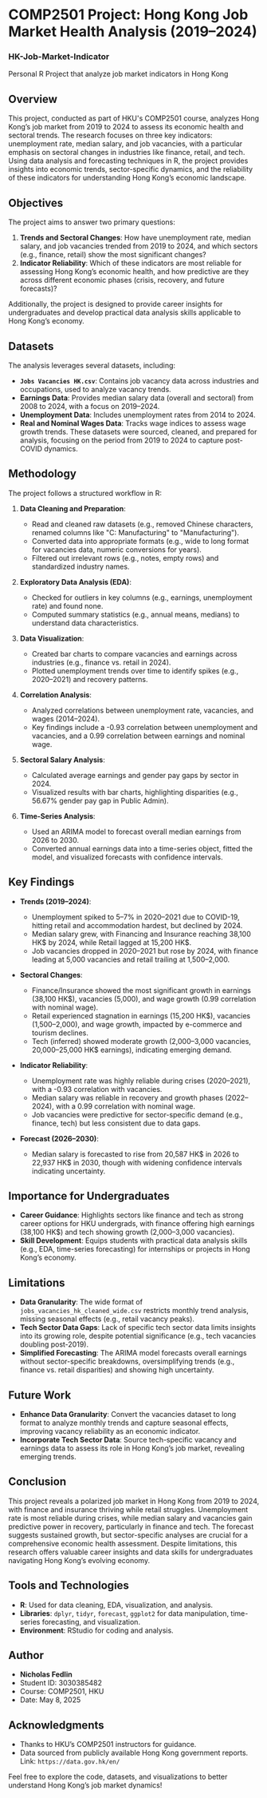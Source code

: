# COMP2501 Project: Hong Kong Job Market Health Analysis (2019–2024)
### HK-Job-Market-Indicator
Personal R Project that analyze job market indicators in Hong Kong

## Overview
This project, conducted as part of HKU's COMP2501 course, analyzes Hong Kong’s job market from 2019 to 2024 to assess its economic health and sectoral trends. The research focuses on three key indicators: unemployment rate, median salary, and job vacancies, with a particular emphasis on sectoral changes in industries like finance, retail, and tech. Using data analysis and forecasting techniques in R, the project provides insights into economic trends, sector-specific dynamics, and the reliability of these indicators for understanding Hong Kong’s economic landscape.

## Objectives
The project aims to answer two primary questions:
1. **Trends and Sectoral Changes**: How have unemployment rate, median salary, and job vacancies trended from 2019 to 2024, and which sectors (e.g., finance, retail) show the most significant changes?
2. **Indicator Reliability**: Which of these indicators are most reliable for assessing Hong Kong’s economic health, and how predictive are they across different economic phases (crisis, recovery, and future forecasts)?

Additionally, the project is designed to provide career insights for undergraduates and develop practical data analysis skills applicable to Hong Kong’s economy.

## Datasets
The analysis leverages several datasets, including:
- **`Jobs Vacancies HK.csv`**: Contains job vacancy data across industries and occupations, used to analyze vacancy trends.
- **Earnings Data**: Provides median salary data (overall and sectoral) from 2008 to 2024, with a focus on 2019–2024.
- **Unemployment Data**: Includes unemployment rates from 2014 to 2024.
- **Real and Nominal Wages Data**: Tracks wage indices to assess wage growth trends.
These datasets were sourced, cleaned, and prepared for analysis, focusing on the period from 2019 to 2024 to capture post-COVID dynamics.

## Methodology
The project follows a structured workflow in R:
1. **Data Cleaning and Preparation**:
   - Read and cleaned raw datasets (e.g., removed Chinese characters, renamed columns like "C: Manufacturing" to "Manufacturing").
   - Converted data into appropriate formats (e.g., wide to long format for vacancies data, numeric conversions for years).
   - Filtered out irrelevant rows (e.g., notes, empty rows) and standardized industry names.

2. **Exploratory Data Analysis (EDA)**:
   - Checked for outliers in key columns (e.g., earnings, unemployment rate) and found none.
   - Computed summary statistics (e.g., annual means, medians) to understand data characteristics.

3. **Data Visualization**:
   - Created bar charts to compare vacancies and earnings across industries (e.g., finance vs. retail in 2024).
   - Plotted unemployment trends over time to identify spikes (e.g., 2020–2021) and recovery patterns.

4. **Correlation Analysis**:
   - Analyzed correlations between unemployment rate, vacancies, and wages (2014–2024).
   - Key findings include a -0.93 correlation between unemployment and vacancies, and a 0.99 correlation between earnings and nominal wage.

5. **Sectoral Salary Analysis**:
   - Calculated average earnings and gender pay gaps by sector in 2024.
   - Visualized results with bar charts, highlighting disparities (e.g., 56.67% gender pay gap in Public Admin).

6. **Time-Series Analysis**:
   - Used an ARIMA model to forecast overall median earnings from 2026 to 2030.
   - Converted annual earnings data into a time-series object, fitted the model, and visualized forecasts with confidence intervals.

## Key Findings
- **Trends (2019–2024)**:
  - Unemployment spiked to 5–7% in 2020–2021 due to COVID-19, hitting retail and accommodation hardest, but declined by 2024.
  - Median salary grew, with Financing and Insurance reaching 38,100 HK$ by 2024, while Retail lagged at 15,200 HK$.
  - Job vacancies dropped in 2020–2021 but rose by 2024, with finance leading at 5,000 vacancies and retail trailing at 1,500–2,000.

- **Sectoral Changes**:
  - Finance/Insurance showed the most significant growth in earnings (38,100 HK$), vacancies (5,000), and wage growth (0.99 correlation with nominal wage).
  - Retail experienced stagnation in earnings (15,200 HK$), vacancies (1,500–2,000), and wage growth, impacted by e-commerce and tourism declines.
  - Tech (inferred) showed moderate growth (2,000–3,000 vacancies, 20,000–25,000 HK$ earnings), indicating emerging demand.

- **Indicator Reliability**:
  - Unemployment rate was highly reliable during crises (2020–2021), with a -0.93 correlation with vacancies.
  - Median salary was reliable in recovery and growth phases (2022–2024), with a 0.99 correlation with nominal wage.
  - Job vacancies were predictive for sector-specific demand (e.g., finance, tech) but less consistent due to data gaps.

- **Forecast (2026–2030)**:
  - Median salary is forecasted to rise from 20,587 HK$ in 2026 to 22,937 HK$ in 2030, though with widening confidence intervals indicating uncertainty.

## Importance for Undergraduates
- **Career Guidance**: Highlights sectors like finance and tech as strong career options for HKU undergrads, with finance offering high earnings (38,100 HK$) and tech showing growth (2,000–3,000 vacancies).
- **Skill Development**: Equips students with practical data analysis skills (e.g., EDA, time-series forecasting) for internships or projects in Hong Kong’s economy.

## Limitations
- **Data Granularity**: The wide format of `jobs_vacancies_hk_cleaned_wide.csv` restricts monthly trend analysis, missing seasonal effects (e.g., retail vacancy peaks).
- **Tech Sector Data Gaps**: Lack of specific tech sector data limits insights into its growing role, despite potential significance (e.g., tech vacancies doubling post-2019).
- **Simplified Forecasting**: The ARIMA model forecasts overall earnings without sector-specific breakdowns, oversimplifying trends (e.g., finance vs. retail disparities) and showing high uncertainty.

## Future Work
- **Enhance Data Granularity**: Convert the vacancies dataset to long format to analyze monthly trends and capture seasonal effects, improving vacancy reliability as an economic indicator.
- **Incorporate Tech Sector Data**: Source tech-specific vacancy and earnings data to assess its role in Hong Kong’s job market, revealing emerging trends.

## Conclusion
This project reveals a polarized job market in Hong Kong from 2019 to 2024, with finance and insurance thriving while retail struggles. Unemployment rate is most reliable during crises, while median salary and vacancies gain predictive power in recovery, particularly in finance and tech. The forecast suggests sustained growth, but sector-specific analyses are crucial for a comprehensive economic health assessment. Despite limitations, this research offers valuable career insights and data skills for undergraduates navigating Hong Kong’s evolving economy.

## Tools and Technologies
- **R**: Used for data cleaning, EDA, visualization, and analysis.
- **Libraries**: `dplyr`, `tidyr`, `forecast`, `ggplot2` for data manipulation, time-series forecasting, and visualization.
- **Environment**: RStudio for coding and analysis.

## Author
- **Nicholas Fedlin**  
- Student ID: 3030385482  
- Course: COMP2501, HKU  
- Date: May 8, 2025

## Acknowledgments
- Thanks to HKU’s COMP2501 instructors for guidance.
- Data sourced from publicly available Hong Kong government reports. Link: `https://data.gov.hk/en/`

Feel free to explore the code, datasets, and visualizations to better understand Hong Kong’s job market dynamics!
